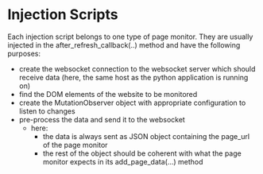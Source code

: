 # Injection Scripts

Each injection script belongs to one type of page monitor.
They are usually injected in the after_refresh_callback(..) method and have the following purposes:
- create the websocket connection to the websocket server which should receive data (here, the same host as the python application is running on)
- find the DOM elements of the website to be monitored
- create the MutationObserver object with appropriate configuration to listen to changes
- pre-process the data and send it to the websocket
  - here:
    - the data is always sent as JSON object containing the page_url of the page monitor
    - the rest of the object should be coherent with what the page monitor expects in its add_page_data(...) method

